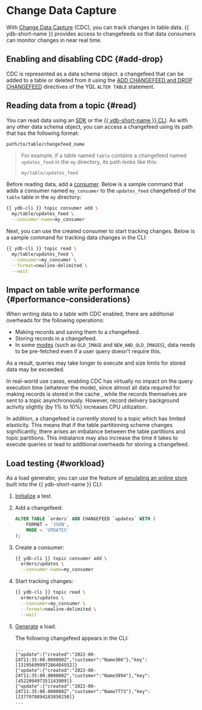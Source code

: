 # Change Data Capture

With [Change Data Capture](../concepts/cdc.md) (CDC), you can track changes in table data. {{ ydb-short-name }} provides access to changefeeds so that data consumers can monitor changes in near real time.

## Enabling and disabling CDC {#add-drop}

CDC is represented as a data schema object: a changefeed that can be added to a table or deleted from it using the [ADD CHANGEFEED and DROP CHANGEFEED](../yql/reference/syntax/alter_table.md#changefeed) directives of the YQL `ALTER TABLE` statement.

## Reading data from a topic {#read}

You can read data using an [SDK](../reference/ydb-sdk) or the [{{ ydb-short-name }} CLI](../reference/ydb-cli). As with any other data schema object, you can access a changefeed using its path that has the following format:

```txt
path/to/table/changefeed_name
```

> For example, if a table named `table` contains a changefeed named `updates_feed` in the `my` directory, its path looks like this:
>
> ```text
> my/table/updates_feed
> ```

Before reading data, add a [consumer](../concepts/topic.md#consumer). Below is a sample command that adds a consumer named `my_consumer` to the `updates_feed` changefeed of the `table` table in the `my` directory:

```bash
{{ ydb-cli }} topic consumer add \
  my/table/updates_feed \
  --consumer-name=my_consumer
```

Next, you can use the created consumer to start tracking changes. Below is a sample command for tracking data changes in the CLI:

```bash
{{ ydb-cli }} topic read \
  my/table/updates_feed \
  --consumer=my_consumer \
  --format=newline-delimited \
  --wait
```

## Impact on table write performance {#performance-considerations}

When writing data to a table with CDC enabled, there are additional overheads for the following operations:

* Making records and saving them to a changefeed.
* Storing records in a changefeed.
* In some [modes](../yql/reference/syntax/alter_table.md#changefeed-options) (such as `OLD_IMAGE` and `NEW_AND_OLD_IMAGES`), data needs to be pre-fetched even if a user query doesn't require this.

As a result, queries may take longer to execute and size limits for stored data may be exceeded.

In real-world use cases, enabling CDC has virtually no impact on the query execution time (whatever the mode), since almost all data required for making records is stored in the cache , while the records themselves are sent to a topic asynchronously. However, record delivery background activity slightly (by 1% to 10%) increases CPU utilization.

In addition, a changefeed is currently stored to a topic which has limited elasticity. This means that if the table partitioning scheme changes significantly, there arises an imbalance between the table partitions and topic partitions. This imbalance may also increase the time it takes to execute queries or lead to additional overheads for storing a changefeed.

## Load testing {#workload}

As a load generator, you can use the feature of [emulating an online store](../reference/ydb-cli/commands/workload/stock) built into the {{ ydb-short-name }} CLI:

1. [Initialize](../reference/ydb-cli/commands/workload/stock#init) a test.
1. Add a changefeed:

   ```sql
   ALTER TABLE `orders` ADD CHANGEFEED `updates` WITH (
       FORMAT = 'JSON',
       MODE = 'UPDATES'
   );
   ```

1. Create a consumer:

   ```bash
   {{ ydb-cli }} topic consumer add \
     orders/updates \
     --consumer-name=my_consumer
   ```

1. Start tracking changes:

   ```bash
   {{ ydb-cli }} topic read \
     orders/updates \
     --consumer=my_consumer \
     --format=newline-delimited \
     --wait
   ```

1. [Generate](../reference/ydb-cli/commands/workload/stock#run) a load.

   The following changefeed appears in the CLI:

   ```text
   ...
   {"update":{"created":"2022-06-24T11:35:00.000000Z","customer":"Name366"},"key":[13195699997286404932]}
   {"update":{"created":"2022-06-24T11:35:00.000000Z","customer":"Name3894"},"key":[452209497351143909]}
   {"update":{"created":"2022-06-24T11:35:00.000000Z","customer":"Name7773"},"key":[2377978894183850258]}
   ...
   ```
